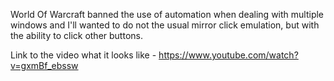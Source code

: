 World Of Warcraft banned the use of automation when dealing with multiple windows and I'll wanted to do not the usual mirror click emulation, but with the ability to click other buttons.

Link to the video what it looks like - https://www.youtube.com/watch?v=gxmBf_ebssw